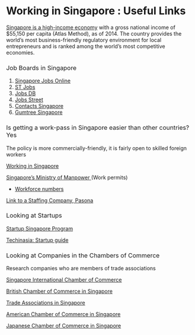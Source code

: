 # Working in Singapore : Useful Links
<p>
  <a href="http://www.worldbank.org/en/country%20/singapore/overview"><span style="font-weight:400">Singapore is a high-income economy</span></a><span style="font-weight:400"> with a gross national income of $55,150 per capita (Atlas Method), as of 2014. The country provides the world’s most business-friendly regulatory environment for local entrepreneurs and is ranked among the world’s most competitive economies.</span>
</p>
<h3>
  <span style="font-weight:400">Job Boards in Singapore</span>
</h3>
<ol>
  <li style="font-weight:400">
    <a href="http://www.singaporejobsonline.com/"><span style="font-weight:400">Singapore Jobs Online</span></a>
  </li>
  <li style="font-weight:400">
    <a href="http://www.stjobs.sg/singapore-jobs"><span style="font-weight:400">ST Jobs</span></a>
  </li>
  <li style="font-weight:400">
    <a href="http://sg.jobsdb.com/sg"><span style="font-weight:400">Jobs DB</span></a>
  </li>
  <li style="font-weight:400">
    <a href="http://www.jobstreet.com.sg/"><span style="font-weight:400">Jobs Street</span></a>
  </li>
  <li style="font-weight:400">
    <a href="https://www.contactsingapore.sg/en/professionals/find-a-job/jobs-overview"><span style="font-weight:400">Contacts Singapore</span></a>
  </li>
  <li style="font-weight:400">
    <a href="https://www.gumtree.sg/"><span style="font-weight:400">Gumtree Singapore</span></a>
  </li>
</ol>
<h3>
  <span style="font-weight:400">Is getting a work-pass in Singapore easier than other countries? Yes</span>
</h3>
<p>
  <span style="font-weight:400">The policy is </span><span style="font-weight:400">more commercially-friendly, it is fairly open to skilled foreign workers</span>
</p>
<p>
  <a href="http://worksingapore.com/"><span style="font-weight:400">Working in Singapore </span></a>
</p>
<p>
  <a href="http://www.mom.gov.sg/passes-and-permits/work-permit-for-foreign-worker"><span style="font-weight:400">Singapore’s Ministry of Manpower </span></a><span style="font-weight:400">(Work permits)</span>
</p>
<ul>
  <li style="font-weight:400">
    <a href="http://www.mom.gov.sg/documents-and-publications/foreign-workforce-numbers"><span style="font-weight:400">Workforce numbers</span></a>
  </li>
</ul>
<p>
  <a href="http://www.pasona.com.sg//jobSeekers/QA.php"><span style="font-weight:400">Link to a Staffing Company, Pasona</span></a>
</p>
<h3>
  <span style="font-weight:400">Looking at Startups</span>
</h3>
<p>
  <a href="https://www.startupsg.net"><span style="font-weight:400">Startup Singapore Program</span></a>
</p>
<p>
  <a href="https://www.techinasia.com/startups-guide-singapores-grants-accelerators"><span style="font-weight:400">Techinasia: Startup guide</span></a>
</p>
<h3>
  <span style="font-weight:400">Looking at Companies in the Chambers of Commerce</span>
</h3>
<p>
  <span style="font-weight:400">Research companies who are members of trade associations</span>
</p>
<p>
  <a href="https://sicc.com.sg/"><span style="font-weight:400">Singapore International Chamber of Commerce</span></a>
</p>
<p>
  <a href="https://www.britcham.org.sg/"><span style="font-weight:400">British Chamber of Commerce in Singapore</span></a>
</p>
<p>
  <a href="https://www.sbf.org.sg/membership/trade-associations-chambers"><span style="font-weight:400">Trade Associations in Singapore</span></a>
</p>
<p>
  <a href="https://www.amcham.org.sg/"><span style="font-weight:400">American Chamber of Commerce in Singapore</span></a>
</p>
<p>
  <a href="https://www.jcci.org.sg/index.php/jp/"><span style="font-weight:400">Japanese Chamber of Commerce in Singapore</span></a>
</p>
